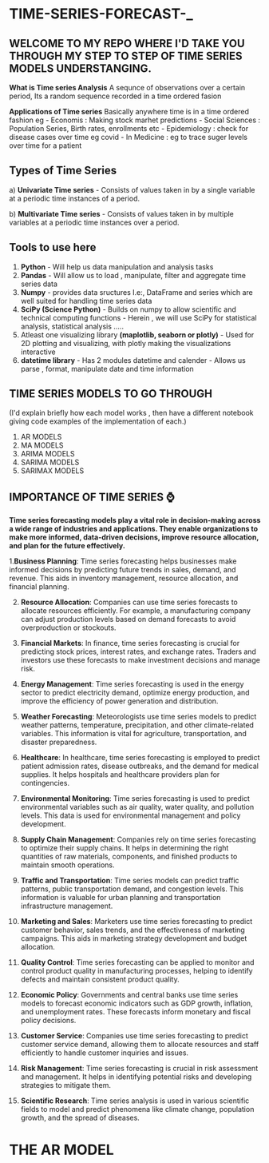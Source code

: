 # TIME-SERIES-FORECAST-\_

## WELCOME TO MY REPO WHERE I'D TAKE YOU THROUGH MY STEP TO STEP OF TIME SERIES MODELS UNDERSTANGING.

**What is Time series Analysis**
A sequnce of observations over a certain period, Its a random sequence recorded in a time ordered fasion

**Applications of Time series**
Basically anywhere time is in a time ordered fashion
eg - Economis : Making stock marhet predictions - Social Sciences : Population Series, Birth rates, enrollments etc - Epidemiology : check for disease cases over time eg covid - In Medicine : eg to trace suger levels over time for a patient

## Types of Time Series

a) **Univariate Time series** - Consists of values taken in by a single variable at a periodic time instances of a period.

b) **Multivariate Time series** - Consists of values taken in by multiple variables at a periodic time instances over a period.

## Tools to use here

1. **Python** - Will help us data manipulation and analysis tasks
2. **Pandas** - Will allow us to load , manipulate, filter and aggregate time series data
3. **Numpy** - provides data sructures I.e:, DataFrame and series which are well suited for handling time series data
4. **SciPy (Science Python)** - Builds on numpy to allow scientific and technical computing functions - Herein , we will use SciPy for statistical analysis, statistical analysis .....
5. Atleast one visualizing library **(maplotlib, seaborn or plotly)** - Used for 2D plotting and visualizing, with plotly making the visualizations interactive
6. **datetime library** - Has 2 modules datetime and calender - Allows us parse , format, manipulate date and time information

## TIME SERIES MODELS TO GO THROUGH

(I'd explain briefly how each model works , then have a different notebook giving code examples of the implementation of each.)

1. AR MODELS
2. MA MODELS
3. ARIMA MODELS
4. SARIMA MODELS
5. SARIMAX MODELS

## IMPORTANCE OF TIME SERIES :watch:

**Time series forecasting models play a vital role in decision-making across a wide range of industries and applications. They enable organizations to make more informed, data-driven decisions, improve resource allocation, and plan for the future effectively.**

1.**Business Planning**: Time series forecasting helps businesses make informed decisions by predicting future trends in sales, demand, and revenue. This aids in inventory management, resource allocation, and financial planning.

2. **Resource Allocation**: Companies can use time series forecasts to allocate resources efficiently. For example, a manufacturing company can adjust production levels based on demand forecasts to avoid overproduction or stockouts.

3. **Financial Markets**: In finance, time series forecasting is crucial for predicting stock prices, interest rates, and exchange rates. Traders and investors use these forecasts to make investment decisions and manage risk.

4. **Energy Management**: Time series forecasting is used in the energy sector to predict electricity demand, optimize energy production, and improve the efficiency of power generation and distribution.

5. **Weather Forecasting**: Meteorologists use time series models to predict weather patterns, temperature, precipitation, and other climate-related variables. This information is vital for agriculture, transportation, and disaster preparedness.

6. **Healthcare**: In healthcare, time series forecasting is employed to predict patient admission rates, disease outbreaks, and the demand for medical supplies. It helps hospitals and healthcare providers plan for contingencies.

7. **Environmental Monitoring**: Time series forecasting is used to predict environmental variables such as air quality, water quality, and pollution levels. This data is used for environmental management and policy development.

8. **Supply Chain Management**: Companies rely on time series forecasting to optimize their supply chains. It helps in determining the right quantities of raw materials, components, and finished products to maintain smooth operations.

9. **Traffic and Transportation**: Time series models can predict traffic patterns, public transportation demand, and congestion levels. This information is valuable for urban planning and transportation infrastructure management.

10. **Marketing and Sales**: Marketers use time series forecasting to predict customer behavior, sales trends, and the effectiveness of marketing campaigns. This aids in marketing strategy development and budget allocation.

11. **Quality Control**: Time series forecasting can be applied to monitor and control product quality in manufacturing processes, helping to identify defects and maintain consistent product quality.

12. **Economic Policy**: Governments and central banks use time series models to forecast economic indicators such as GDP growth, inflation, and unemployment rates. These forecasts inform monetary and fiscal policy decisions.

13. **Customer Service**: Companies use time series forecasting to predict customer service demand, allowing them to allocate resources and staff efficiently to handle customer inquiries and issues.

14. **Risk Management**: Time series forecasting is crucial in risk assessment and management. It helps in identifying potential risks and developing strategies to mitigate them.

15. **Scientific Research**: Time series analysis is used in various scientific fields to model and predict phenomena like climate change, population growth, and the spread of diseases.

# THE AR MODEL
